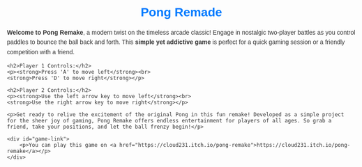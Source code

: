 <!DOCTYPE html>
<html lang="nl">
<head>
    <meta charset="UTF-8">
    <meta name="viewport" content="width=device-width, initial-scale=1.0">
    <title>Pong Remade</title>
    <style>
        body {
            font-family: Arial, sans-serif;
            max-width: 800px;
            margin: 0 auto;
            padding: 20px;
            color: #333;
        }
        h1 {
            text-align: center;
            color: #007bff;
        }
        h2 {
            color: #007bff;
        }
        p {
            line-height: 1.6;
        }
        #game-link {
            text-align: center;
            margin-top: 20px;
        }
        #game-link a {
            color: #007bff;
            text-decoration: none;
            font-weight: bold;
        }
    </style>
</head>
<body>
    <h1>Pong Remade</h1>
    <p><strong>Welcome to Pong Remake</strong>, a modern twist on the timeless arcade classic! Engage in nostalgic two-player battles as you control paddles to bounce the ball back and forth. This <strong>simple yet addictive game</strong> is perfect for a quick gaming session or a friendly competition with a friend.</p>
    
    <h2>Player 1 Controls:</h2>
    <p><strong>Press 'A' to move left</strong><br>
    <strong>Press 'D' to move right</strong></p>
    
    <h2>Player 2 Controls:</h2>
    <p><strong>Use the left arrow key to move left</strong><br>
    <strong>Use the right arrow key to move right</strong></p>
    
    <p>Get ready to relive the excitement of the original Pong in this fun remake! Developed as a simple project for the sheer joy of gaming, Pong Remake offers endless entertainment for players of all ages. So grab a friend, take your positions, and let the ball frenzy begin!</p>
    
    <div id="game-link">
        <p>You can play this game on <a href="https://cloud231.itch.io/pong-remake">https://cloud231.itch.io/pong-remake</a></p>
    </div>
</body>
</html>
